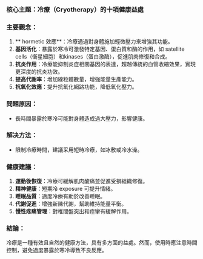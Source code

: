 ### 核心主題：冷療（Cryotherapy）的十項健康益處

### 主要觀念：
1. ** hormetic 效應**：冷療通過對身體施加輕微壓力來增強其功能。
2. **基因活化**：暴露於寒冷可激發特定基因、蛋白質和酶的作用，如 satellite cells（衛星細胞）和kinases（蛋白激酶），促進肌肉修復和合成。
3. **抗炎作用**：冷療能抑制炎症相關基因的表達，超越傳統的血管收縮效果，實現更深度的抗炎功效。
4. **提高代謝率**：增加線粒體數量，增強能量生產能力。
5. **抗氧化效應**：提升抗氧化網路功能，降低氧化壓力。

### 問題原因：
- 長時間暴露於寒冷可能對身體造成過大壓力，影響健康。

### 解决方法：
- 限制冷療時間，建議采用短時冷療，如冰敷或冷水澡。

### 健康建議：
1. **運動後恢復**：冷療可緩解肌肉酸痛並促進受損組織修復。
2. **精神健康**：短期冷 exposure 可提升情緒。
3. **睡眠品質**：適度冷療有助於改善睡眠。
4. **代謝促進**：增強新陳代謝，幫助維持能量平衡。
5. **慢性疼痛管理**：對椎間盤突出和痙攣有緩解作用。

### 結論：
冷療是一種有效且自然的健康方法，具有多方面的益處。然而，使用時應注意時間控制，避免過度暴露於寒冷導致不良反應。